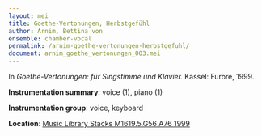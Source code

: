 ```yaml
---
layout: mei
title: Goethe-Vertonungen, Herbstgefühl
author: Arnim, Bettina von
ensemble: chamber-vocal
permalink: /arnim-goethe-vertonungen-herbstgefuhl/
document: arnim_goethe_vertonungen_003.mei
---
```


In *Goethe-Vertonungen: für Singstimme und Klavier.* Kassel: Furore, 1999.

**Instrumentation summary**: voice (1), piano (1)

**Instrumentation group**: voice, keyboard

**Location**: <a href="https://tufts-primo.hosted.exlibrisgroup.com/permalink/f/bnf7qa/01TUN_ALMA2194665740003851" target="_blank">Music Library Stacks M1619.5.G56 A76 1999</a>
